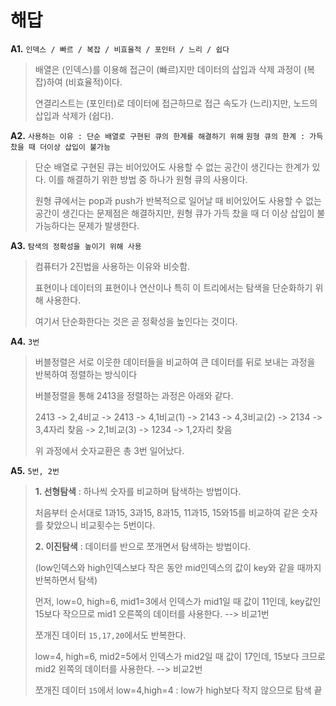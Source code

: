 # 해답

**A1.** `인덱스 / 빠르 / 복잡 / 비효율적 / 포인터 / 느리 / 쉽다`

> 배열은 (인덱스)를 이용해 접근이 (빠르)지만 데이터의 삽입과 삭제 과정이 (복잡)하여 (비효율적)이다.
> 
> 연결리스트는 (포인터)로 데이터에 접근하므로 접근 속도가 (느리)지만, 노드의 삽입과 삭제가 (쉽다).

**A2.** `사용하는 이유 : 단순 배열로 구현된 큐의 한계를 해결하기 위해`
 `원형 큐의 한계 : 가득찼을 때 더이상 삽입이 불가능`

> 단순 배열로 구현된 큐는 비어있어도 사용할 수 없는 공간이 생긴다는 한계가 있다. 이를 해결하기 위한 방법 중 하나가 원형 큐의 사용이다.
>
> 원형 큐에서는 pop과 push가 반복적으로 일어날 때 비어있어도 사용할 수 없는 공간이 생긴다는 문제점은 해결하지만, 원형 큐가 가득 찼을 때 더 이상 삽입이 불가능하다는 문제가 발생한다.

**A3.** `탐색의 정확성을 높이기 위해 사용`

> 컴퓨터가 2진법을 사용하는 이유와 비슷함.
> 
> 표현이나 데이터의 표현이나 연산이나 특히 이 트리에서는 탐색을 단순화하기 위해 사용한다.
> 
> 여기서 단순화한다는 것은 곧 정확성을 높인다는 것이다.

**A4.** `3번`

> 버블정렬은 서로 이웃한 데이터들을 비교하여 큰 데이터를 뒤로 보내는 과정을 반복하여 정렬하는 방식이다
>
> 버블정렬을 통해 2413을 정렬하는 과정은 아래와 같다.
> 
> 2413 -> 2,4비교 -> 2413 -> 4,1비교(1) -> 2143 -> 4,3비교(2) -> 2134 -> 3,4자리 찾음 -> 2,1비교(3) -> 1234 -> 1,2자리 찾음
>
> 위 과정에서 숫자교환은 총 3번 일어났다.

**A5.** `5번, 2번`

> **1. 선형탐색** : 하나씩 숫자를 비교하며 탐색하는 방법이다.
> 
> 처음부터 순서대로 1과15, 3과15, 8과15, 11과15, 15와15를 비교하여 같은 숫자를 찾았으니 비교횟수는 5번이다.
>    
> **2. 이진탐색** : 데이터를 반으로 쪼개면서 탐색하는 방법이다.
>  
> (low인덱스와 high인덱스보다 작은 동안 mid인덱스의 값이 key와 같을 때까지 반복하면서 탐색)
>
> 먼저, low=0, high=6, mid1=3에서 인덱스가 mid1일 때 값이 11인데,
> key값인 15보다 작으므로 mid1 오른쪽의 데이터를 사용한다. --> 비교1번
> 
> 쪼개진 데이터 `15,17,20`에서도 반복한다.
>
> low=4, high=6, mid2=5에서 인덱스가 mid2일 때 값이 17인데,
> 15보다 크므로 mid2 왼쪽의 데이터를 사용한다. --> 비교2번
>
> 쪼개진 데이터 `15`에서 low=4,high=4 : low가 high보다 작지 않으므로 탐색 끝
